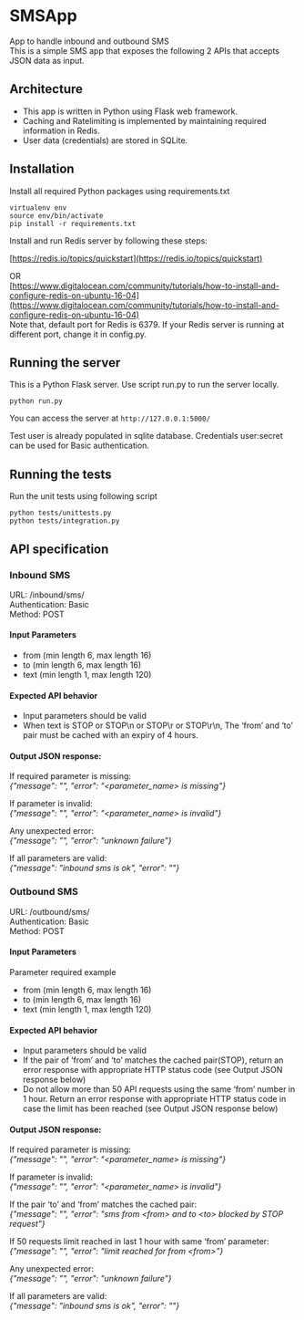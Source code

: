 # SMSApp 
App to handle inbound and outbound SMS  
This is a simple SMS app that exposes the following 2 APIs that accepts JSON data as input. 

## Architecture
- This app is written in Python using Flask web framework.  
- Caching and Ratelimiting is implemented by maintaining required information in Redis.  
- User data (credentials) are stored in SQLite.

## Installation

Install all required Python packages using requirements.txt
```
virtualenv env
source env/bin/activate
pip install -r requirements.txt
```

Install and run Redis server by following these steps:

[https://redis.io/topics/quickstart](https://redis.io/topics/quickstart)

OR  
[https://www.digitalocean.com/community/tutorials/how-to-install-and-configure-redis-on-ubuntu-16-04](https://www.digitalocean.com/community/tutorials/how-to-install-and-configure-redis-on-ubuntu-16-04)  
Note that, default port for Redis is 6379. If your Redis server is running at different port, change it in config.py.

## Running the server
This is a Python Flask server. Use script run.py to run the server locally.

```
python run.py
```
You can access the server at ```http://127.0.0.1:5000/```

Test user is already populated in sqlite database. Credentials user:secret can be used for Basic authentication.

## Running the tests
Run the unit tests using following script
```
python tests/unittests.py
python tests/integration.py
```

## API specification

### Inbound SMS

URL: /inbound/sms/  
Authentication: Basic  
Method: POST

#### Input Parameters
- from (min length 6, max length 16)
- to (min length 6, max length 16)
- text (min length 1, max length 120)

#### Expected API behavior
- Input parameters should be valid
- When text is STOP or STOP\n or STOP\r or STOP\r\n, 
The ‘from’ and ‘to’ pair must be cached with an expiry of 4 hours.

#### Output JSON response:  
If required parameter is missing:  
_{"message": "", "error": "&lt;parameter_name&gt; is missing"}_
  
If parameter is invalid:  
_{"message": "", "error": "&lt;parameter_name&gt; is invalid"}_
  
Any unexpected error:  
_{"message": "", "error": "unknown failure"}_
  
If all parameters are valid:  
_{"message": "inbound sms is ok", "error": ""}_


### Outbound SMS

URL: /outbound/sms/  
Authentication: Basic  
Method: POST

#### Input Parameters

Parameter required example
- from (min length 6, max length 16)
- to (min length 6, max length 16)
- text (min length 1, max length 120)

#### Expected API behavior
- Input parameters should be valid
- If the pair of ‘from’ and ‘to’ matches the cached pair(STOP), return an error response with appropriate HTTP status code
(see Output JSON response below)
- Do not allow more than 50 API requests using the same ‘from’ number in 1 hour. Return an error response with
appropriate HTTP status code in case the limit has been reached (see Output JSON response below)


#### Output JSON response:  
If required parameter is missing:  
_{"message": "", "error": "&lt;parameter_name&gt; is missing"}_
  
If parameter is invalid:  
_{"message": "", "error": "&lt;parameter_name&gt; is invalid"}_

If the pair ‘to’ and ‘from’ matches the cached pair:  
_{"message": "", "error": "sms from &lt;from&gt; and to &lt;to&gt; blocked by STOP request"}_  

If 50 requests limit reached in last 1 hour with same ‘from’ parameter:  
_{"message": "", "error": "limit reached for from &lt;from&gt;"}_
  
Any unexpected error:  
_{"message": "", "error": "unknown failure"}_
  
If all parameters are valid:  
_{"message": "inbound sms is ok", "error": ""}_
